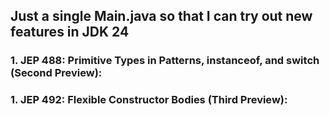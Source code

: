 ## Just a single Main.java so that I can try out new features in JDK 24

### 1. JEP 488: Primitive Types in Patterns, instanceof, and switch (Second Preview):
### 1. JEP 492: Flexible Constructor Bodies (Third Preview):
